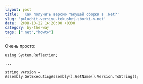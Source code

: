 ```yaml
---
layout: post
title:  'Как получить версию текущей сборки в .Net?'
slug: 'poluchit-versiyu-tekushej-sborki-v-net'
date:  2008-10-22 16:20:00 +0300
category: by-the-way
tags: [".net","howto"]
---
```


Очень просто:

    using System.Reflection;
    
    ...
    
    string version = Assembly.GetExecutingAssembly().GetName().Version.ToString();


